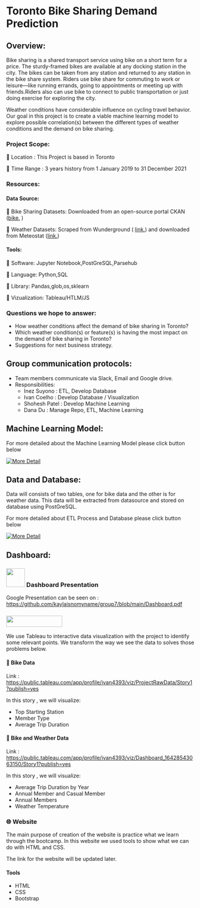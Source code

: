 

# Toronto Bike Sharing Demand Prediction 

## Overview: 

Bike sharing is a shared transport service using bike on a short term for a price. The sturdy-framed bikes are available at any docking station in the city. The bikes can be taken from any station and returned to any station in the bike share system. Riders use bike share for commuting to work or leisure—like running errands, going to appointments or meeting up with friends.Riders also can use bike to connect to public transportation or just doing exercise for exploring the city.  

Weather conditions have considerable influence on cycling travel behavior. Our goal in this project is to create a viable machine learning model to explore possible correlation(s) between the different types of weather conditions and the demand on bike sharing. 

### Project Scope: 
:large_orange_diamond: Location      : This Project is based in Toronto

:large_orange_diamond: Time Range    : 3 years history from 1 January 2019 to 31 December 2021 


### Resources:

#### Data Source:  
:large_orange_diamond: Bike Sharing Datasets: Downloaded from an open-source portal CKAN ([bike.](https://ckan0.cf.opendata.inter.prod-toronto.ca/tr/dataset/bike-share-toronto-ridership-data) )

:large_orange_diamond: Weather Datasets: Scraped from Wunderground ( [link.](https://www.wunderground.com/history/monthly/ca/toronto/CYTZ)) and downloaded from Meteostat ([link.](https://meteostat.net/en/station/71624?t=2019-01-01/2021-12-31))

#### Tools:
:large_orange_diamond: Software: Jupyter Notebook,PostGreSQL,Parsehub

:large_orange_diamond: Language: Python,SQL

:large_orange_diamond: Library: Pandas,glob,os,sklearn

:large_orange_diamond: Vizualization: Tableau/HTLM/JS


### Questions we hope to answer: 

* How weather conditions affect the demand of bike sharing in Toronto?
* Which weather condition(s) or feature(s) is having the most impact on the demand of bike sharing in Toronto? 
* Suggestions for next business strategy.  



## Group communication protocols:
* Team members communicate via Slack, Email and Google drive.  
* Responsibilities:
  - Inez Suyono   : ETL, Develop Database
  - Ivan Coelho   : Develop Database / Visualization
  - Shohesh Patel : Develop Machine Learning
  - Dana Du       : Manage Repo, ETL, Machine Learning

## Machine Learning Model:  

For more detailed about the Machine Learning Model please click button below
   
<a href="https://github.com/kaylaisnomyname/group7/tree/Machine_learning_main"> ![More Detail](https://img.shields.io/badge/-DETAILS%20>>-brightgreen?style=for-the-badge)</a>


 ## Data and Database:
 Data will consists of two tables, one for bike data and the other is for weather data.
 This data will be extracted from datasource and stored on database using PostGreSQL. 
 
 For more detailed about ETL Process and Database please click button below



   
<a href="https://github.com/kaylaisnomyname/group7/tree/Database_main"> ![More Detail](https://img.shields.io/badge/-DETAILS%20>>-brightgreen?style=for-the-badge)</a>


## Dashboard:

### <img src="https://user-images.githubusercontent.com/88597187/151684747-e0141d56-07d6-4f36-bd40-ff6932e6e896.png" width="50" height="50"/> Dashboard Presentation

Google Presentation can be seen on : https://github.com/kaylaisnomyname/group7/blob/main/Dashboard.pdf


### <img src="https://user-images.githubusercontent.com/88597187/151684727-2deeb082-b5fc-42ea-9825-2162591f3614.png" width="150" height="30"/> 

We use Tableau to interactive data visualization with the project to identify some relevant points. We transform the way we see the data to solves those problems below.


#### :diamond_shape_with_a_dot_inside: Bike  Data

Link : https://public.tableau.com/app/profile/ivan4393/viz/ProjectRawData/Story1?publish=yes

In this story , we will visualize: 
* Top Starting Station
* Member Type
* Average Trip Duration


#### :diamond_shape_with_a_dot_inside: Bike and Weather Data 

Link : https://public.tableau.com/app/profile/ivan4393/viz/Dashboard_16428543063150/Story1?publish=yes

In this story , we will visualize: 
* Average Trip Duration by Year
* Annual Member and Casual Member
* Annual Members
* Weather Temperature 



### :globe_with_meridians: Website

The main purpose of creation of the website is practice what we learn through the bootcamp. In this website we used tools to show what we can do with HTML and CSS.

The link for  the website will be updated later.
#### Tools 
* HTML
* CSS
* Bootstrap







